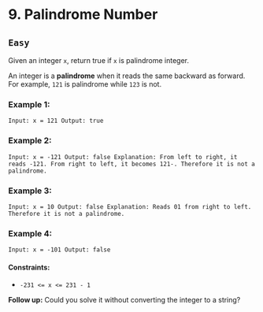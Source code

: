 # 9. Palindrome Number
## `Easy`

Given an integer `x`, return true if `x` is palindrome integer.

An integer is a **palindrome** when it reads the same backward as forward. For example, `121` is palindrome while `123` is not.

### Example 1:
``
Input: x = 121
Output: true
``

### Example 2:
``
Input: x = -121
Output: false
Explanation: From left to right, it reads -121. From right to left, it becomes 121-. Therefore it is not a palindrome.
``

### Example 3:

``Input: x = 10
Output: false
Explanation: Reads 01 from right to left. Therefore it is not a palindrome.``

### Example 4:

``Input: x = -101
Output: false``
 

#### **Constraints:**

* `-231 <= x <= 231 - 1`
 

**Follow up:** Could you solve it without converting the integer to a string?